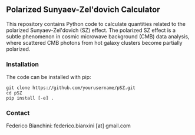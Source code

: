 ## Polarized Sunyaev-Zel'dovich Calculator
This repository contains Python code to calculate quantities related to the polarized Sunyaev-Zel'dovich (SZ) effect. The polarized SZ effect is a subtle phenomenon in cosmic microwave background (CMB) data analysis, where scattered CMB photons from hot galaxy clusters become partially polarized. 

### Installation
The code can be installed with pip:
```
git clone https://github.com/yourusername/pSZ.git
cd pSZ
pip install [-e] .
```

### Contact
Federico Bianchini: federico.bianxini [at] gmail.com
